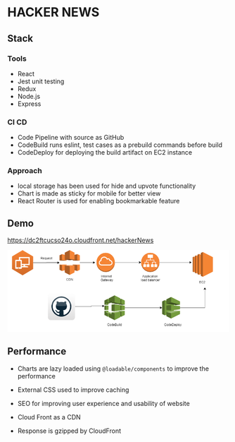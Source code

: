 
# HACKER NEWS

## Stack

### Tools
 - React
 - Jest unit testing
 - Redux
 - Node.js
 - Express

### CI CD
 - Code Pipeline with source as GitHub
 - CodeBuild runs eslint, test cases as a prebuild commands before build
 - CodeDeploy for deploying the build artifact on EC2 instance

### Approach

- local storage has been used for hide and upvote functionality
- Chart is made as sticky for mobile for better view
- React Router is used for enabling bookmarkable feature

## Demo

https://dc2ftcucso24o.cloudfront.net/hackerNews

![alt text](https://raw.githubusercontent.com/MaithriKrishna/hacker-news-ssr/master/flow.png "Diagram")



## Performance

 - Charts are lazy loaded using `@loadable/components` to improve the performance

 - External CSS used to improve caching

 - SEO for improving user experience and usability of website

 - Cloud Front as a CDN

 - Response is gzipped by CloudFront



 